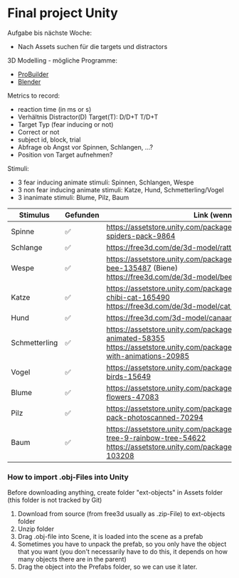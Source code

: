 # Final project Unity

Aufgabe bis nächste Woche:
- Nach Assets suchen für die targets und distractors

3D Modelling - mögliche Programme:
- [ProBuilder](https://docs.unity3d.com/Packages/com.unity.probuilder@4.0/manual/index.html)
- [Blender](https://www.blender.org/)

Metrics to record:
- reaction time (in ms or s)
- Verhältnis Distractor(D) Target(T): D/D+T T/D+T
- Target Typ (fear inducing or not)
- Correct or not
- subject id, block, trial
- Abfrage ob Angst vor Spinnen, Schlangen, ...?
- Position von Target aufnehmen?
 
 Stimuli:
 - 3 fear inducing animate stimuli: Spinnen, Schlangen, Wespe
 - 3 non fear inducing animate stimuli: Katze, Hund, Schmetterling/Vogel
 - 3 inanimate stimuli: Blume, Pilz, Baum
 
 |Stimulus|Gefunden|Link (wenn möglich)| Importiert |
 |--------|--------|-------------------|------------|
 | Spinne | :white_check_mark: |   https://assetstore.unity.com/packages/3d/characters/animals/animated-spiders-pack-9864  |     |
 | Schlange | :white_check_mark: | https://free3d.com/de/3d-model/rattlesnake-v04--784635.html   |  :white_check_mark:   |
 | Wespe | :white_check_mark:  |    https://assetstore.unity.com/packages/3d/characters/animals/fantasy-bee-135487 (Biene) <br /> https://free3d.com/de/3d-model/bee-89226.html |      |
 | Katze |  :white_check_mark:  |    https://assetstore.unity.com/packages/3d/characters/animals/free-chibi-cat-165490 <br />  https://free3d.com/de/3d-model/cat-v1--326682.html  | :white_check_mark: |
 | Hund |  :white_check_mark:   |    https://free3d.com/3d-model/canaan-dog-v1--72376.html     |  :white_check_mark:  |
 | Schmetterling | :white_check_mark: |  https://assetstore.unity.com/packages/3d/characters/animals/butterfly-animated-58355  <br />                                            https://assetstore.unity.com/packages/3d/characters/animals/butterfly-with-animations-20985 |  |
 | Vogel | :white_check_mark:  | https://assetstore.unity.com/packages/3d/characters/animals/living-birds-15649       |       |
 | Blume | :white_check_mark: |  https://assetstore.unity.com/packages/3d/vegetation/plants/lowpoly-flowers-47083  |          |
 | Pilz |   :white_check_mark:  |     https://assetstore.unity.com/packages/3d/environments/toadstools-pack-photoscanned-70294   |   |
 | Baum |  :white_check_mark:   |    https://assetstore.unity.com/packages/3d/vegetation/trees/realistic-tree-9-rainbow-tree-54622 <br />                                   https://assetstore.unity.com/packages/3d/vegetation/trees/free-trees-103208 |   |
 
### How to import .obj-Files into Unity
Before downloading anything, create folder "ext-objects" in Assets folder (this folder is not tracked by Git)
1. Download from source (from free3d usually as .zip-File) to ext-objects folder
2. Unzip folder
3. Drag .obj-file into Scene, it is loaded into the scene as a prefab
4. Sometimes you have to unpack the prefab, so you only have the object that you want (you don't necessarily have to do this, it depends on how many objects there are in the parent)
5. Drag the object into the Prefabs folder, so we can use it later.
